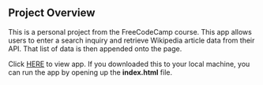 ## Project Overview
This is a personal project from the FreeCodeCamp course. This app allows users to enter a search inquiry and retrieve Wikipedia article data from their API. That list of data is then appended onto the page.

Click <a href="https://envincebal.github.io/wikipedia-app/">HERE</a> to view app. If you downloaded this to your local machine, you can run the app by opening up the **index.html** file.
